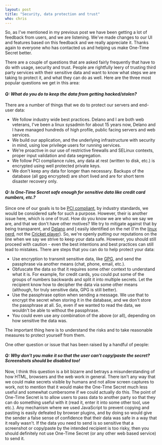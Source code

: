 ```yaml
---
layout: post
title: "Security, data protection and trust"
who: chris
---
```


<p>So, as I've mentioned in my previous post we have been getting a lot of
feedback from users, and we are listening. We've made changes to our UI and
features based on this feedback and we really appreciate it. Thanks again to 
everyone who has contacted us and helping us make One-Time Secret better.
</p>

<p>
There are a couple of questions that are asked fairly frequently that have to
do with usage, security and trust. People are rightfully leery of trusting third
party services with their sensitive data and want to know what steps we are taking
to protect it, and what they can do as well. Here are the three most popular questions
we get in this area:
</p>

<h4><em>Q: What do you do to keep the data from getting hacked/stolen?</em></h4>

<p>There are a number of things that we do to protect our servers and end-user data:</p>

<ul>
<li> We follow industry wide best practices. Delano and I are both web veterans, I've been 
a linux sysadmin for about 15 years now, Delano and I have managed hundreds of high profile, public
facing servers and web services.</li>
<li> We build our application, and the underlying infrastructure with security
in mind, using low privilege users for running services.</li>
<li> We're proactive in our use of restrictive firewalls and SELinux contexts, proper input 
validation and data segregation.</li>
<li> We follow PCI compliance rules, any data at rest (written to disk, etc.) is encrypted 
using well protected private keys.</li>
<li> We don't keep any data for longer than necessary. Backups of the database (all gpg encrypted)
are short lived and are for short term disaster recovery only.</li>
</ul>

<h4><em>Q: Is One-Time Secret safe enough for sensitive data like credit card numbers, etc.?</em></h4>

<p>Since one of our goals is to be <a href="http://en.wikipedia.org/wiki/Payment_Card_Industry_Data_Security_Standard">PCI compliant</a>,
by industry standards, we would be considered safe for such a purpose. However, their is another issue here, 
which is one of trust. How do you know we are who we say we are, and that we don't have other
motives? We try to mitigate against that by being transparent, and <a href="http://www.google.com/search?q=delano+mandelbaum">Delano</a>
and <a href="http://www.google.com/search?q=christopher+murtagh">I</a> easily identified on the net (I'm the 
<a href="http://www.google.com/search?q=christopher+murtagh+linux+-cricket">linux nerd</a>, not the 
<a href="http://www.google.com/search?q=chris+murtagh+cricket">Cricket player</a>). So,
we're openly putting our reputations on the line when we say we strive to keep your data safe. However, 
you should still proceed with caution - even the best intentions and best practices can still
lead to mistakes. There are steps that you can do to help protect your data:
</p>

<ul>
<li>Use encryption to transmit sensitive data, like <a href="http://www.gnupg.org/">GPG</a>, and send the passphrase
via another means (chat, phone, email, etc.).</li>
<li>Obfuscate the data so that it requires some other context to understand what it is. For example, for credit cards, you
could put some of the groups of numbers backwards and split it into multiple secrets. Let the recipient know how
to decipher the data via some other means (although, for truly sensitive data, GPG is still better).</li>
<li>Use the passphrase option when sending a message. We use that to encrypt the secret when storing it in the database, and we
don't store the passphrase at all. So, even if we wanted to read the data, we wouldn't be able to without the passphrase.</li>
<li>You could even use any combination of the above (or all), depending on how sensitive the data was.</li>
</ul>

<p>The important thing here is to understand the risks and to take reasonable measures to protect
yourself from them.</p>

<p>One other question or issue that has been raised by a handful of people:</p>

<h4><em>Q: Why don't you make it so that the user can't copy/paste the secret? Screenshots should be disabled too!</em></h4>

<p> Now, I think this question is a bit bizarre and betrays a misunderstanding of how HTML, browsers and 
the web work in general. There isn't any way that we could make secrets visible by humans and not
allow screen captures to work, not to mention that it would make the One-Time Secret much less useful and 
somewhat cumbersome if we could actually do this. The point of One-Time Secret is to allow users to pass data
to another party so that they can do something useful with it (read it, enter it into some other tool, use
etc.). Any mechanism where we used JavaScript to prevent copying and pasting is easily defeated by browser
plugins, and by doing so would give the sender a false sense of confidence that their data was safe in a
way that it really wasn't. If the data you need to send is so sensitive that a screenshot or copy/paste by
the intended recipient is too risky, then you should definitely not use One-Time Secret (or any other web based
service) to send it.</p>

